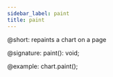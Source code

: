 ```yaml
---
sidebar_label: paint
title: paint
---          
```


@short: repaints a chart on a page

@signature: paint(): void;

@example:
chart.paint();

